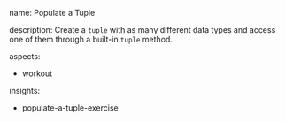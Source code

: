 name: Populate a Tuple

description: Create a `tuple` with as many different data types and access one of them through a built-in `tuple` method.

aspects:
  - workout

insights:
  - populate-a-tuple-exercise
